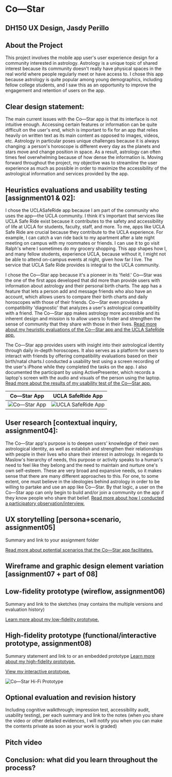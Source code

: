 # Co—Star
## DH150 UX Design, Jasdy Perillo

## About the Project
This project involves the mobile app user's user experience design for a community interested in astrology. Astrology is a unique topic of shared interest because its community doesn't really have physical spaces in the real world where people regularly meet or have access to. I chose this app because astrology is quite popular among young demographics, including fellow college students, and I saw this as an opportunity to improve the engagement and retention of users on the app. 

## Clear design statement: 
The main current issues with the Co—Star app is that its interface is not intuitive enough. Accessing certain features or information can be quite difficult on the user's end, which is important to fix for an app that relies heavily on written text as its main content as opposed to images, videos, etc. Astrology in particular poses unique challenges because it is always changing: a person's horoscope is different every day as the planets and stars move and change position in space. As a result, astrology can often times feel overwhelming because of how dense the information is. Moving forward throughout the project, my objective was to streamline the user experience as much as possible in order to maximize the accessibility of the astrological information and services provided by the app. 

## Heuristics evaluations and usability testing [assignment01 & 02]:
I chose the UCLASafeRide app because I am part of the community who uses the app—the UCLA community. I think it's important that services like UCLA Safe Ride exist because it contributes to the safety and accessibility of life at UCLA for students, faculty, staff, and more. To me, apps like UCLA Safe Ride are crucial because they contribute to the UCLA experience. For example, I can catch a van ride back to my apartment after a late night meeting on campus with my roommates or friends. I can use it to go visit Ralph's where I sometimes do my grocery shopping. This app shapes how I, and many fellow students, experience UCLA, because without it, I might not be able to attend on-campus events at night, given how far I live. The service that UCLA Safe Ride provides is integral to the UCLA community.

I chose the Co—Star app because it's a pioneer in its 'field.' Co—Star was the one of the first apps developed that did more than provide users with information about astrology and their personal birth charts. The app has a feature that lets a person add and message friends who also have an account, which allows users to compare their birth charts and daily horoscopes with those of their friends. Co—Star even provides a compatibility 'diagnostic' that analyzes a user's astrological compatibility with a friend. The Co—Star app makes astrology more accessible and its inherent design and mission is to allow users to foster and strengthen the sense of community that they share with those in their lives. [Read more about my heuristic evaluations of the Co—Star app and the UCLA SafeRide app.](https://github.com/jasdyperillo/DH-150/blob/master/Assignment-01/README2old.md)


The Co—Star app provides users with insight into their astrological identity through daily in-depth horoscopes. It also serves as a platform for users to interact with friends by offering compatibility evaluations based on their birth/natal charts.I conducted a usability test using a screen recording of the user's iPhone while they completed the tasks on the app. I also documented the participant by using ActivePresenter, which records a laptop's screen with the audio and visuals of the person using the laptop. [Read more about the results of my usability test of the Co—Star app.](https://github.com/jasdyperillo/DH-150/blob/master/Assignment-02/README.md)

Co—Star App | UCLA SafeRide App
------------|------------------
![Co—Star App](https://www.costarastrology.com/ae79d1856d442121e3193ec45552b22e.png)|![UCLA SafeRide App](https://drive.google.com/uc?id=1VkNl9y5_Y07X-yzWwfkaPe04EwyaRhyn)

## User research [contextual inquiry, assignment04]:
The Co—Star app's purpose is to deepen users' knowledge of their own astrological identity, as well as establish and strengthen their relationships with people in their lives who share their interest in astrology. In regards to Maslow's hierarchy of needs, this purpose or activity speaks to a human's need to feel like they belong and the need to maintain and nurture one's own self-esteem. These are very broad and expansive needs, so it makes sense that there are many different approaches to this. For one, to some extent, one must believe in the ideologies behind astrology in order to be willing to partake and use an app like Co—Star. By that logic, a user on the Co—Star app can only begin to build and/or join a community on the app if they know people who share that belief. [Read more about how I conducted a participatory observation/interview.](https://github.com/jasdyperillo/DH-150/blob/master/Assignment-04/README.md) 

## UX storytelling [persona+scenario, assignment05]
Summary and link to your assignment folder

[Read more about potential scenarios that the Co—Star app facilitates.](https://github.com/jasdyperillo/DH-150/blob/master/Assignment-05/README.md)

## Wireframe and graphic design element variation [assignment07 + part of 08]

## Low-fidelity prototype (wireflow, assignment06)
Summary and link to the sketches (may contains the multiple versions and evaluation history)

[Learn more about my low-fidelity prototype.](https://github.com/jasdyperillo/DH-150/blob/master/Assignment-06/README.md)

## High-fidelity prototype (functional/interactive prototype, assignment08)
Summary statement and link to or an embedded prototype [Learn more about my high-fidelity prototype.](https://github.com/jasdyperillo/DH-150/tree/master/Assignment-08)

[View my interactive prototype.](https://xd.adobe.com/view/25be15e8-cb15-430b-739a-f08c0417a2c8-538f/)

![Co—Star Hi-Fi Prototype](https://camo.githubusercontent.com/21b68474531bdc63d4bf558277fd900c9dd0e90a/68747470733a2f2f64726976652e676f6f676c652e636f6d2f75633f69643d3179687842323063484a796b5a4753436162687055765647714346615f45463169)

## Optional evaluation and revision history 
Including cognitive walkthrough; impression test, accessibility audit, usability testing), per each summary and link to the notes (when you share the video or other detailed evidences, I will notify you when you can make the contents private as soon as your work is graded)

## Pitch video 

## Conclusion: what did you learn throughout the process?
